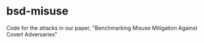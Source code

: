 # bsd-misuse
Code for the attacks in our paper, "Benchmarking Misuse Mitigation Against Covert Adversaries"
